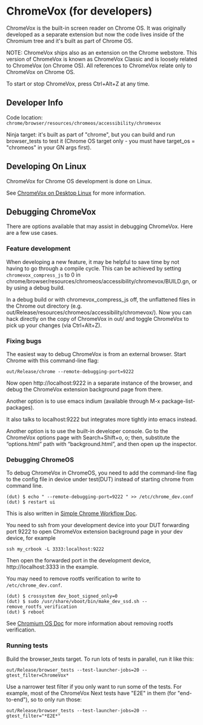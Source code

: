 # ChromeVox (for developers)

ChromeVox is the built-in screen reader on Chrome OS. It was originally
developed as a separate extension but now the code lives inside of the Chromium
tree and it's built as part of Chrome OS.

NOTE: ChromeVox ships also as an extension on the Chrome webstore. This version
of ChromeVox is known as ChromeVox Classic and is loosely related to ChromeVox
(on Chrome OS). All references to ChromeVox relate only to ChromeVox on Chrome
OS.

To start or stop ChromeVox, press Ctrl+Alt+Z at any time.

## Developer Info

Code location: ```chrome/browser/resources/chromeos/accessibility/chromevox```

Ninja target: it's built as part of "chrome", but you can build and run
browser_tests to test it (Chrome OS target only - you must have target_os =
"chromeos" in your GN args first).

## Developing On Linux

ChromeVox for Chrome OS development is done on Linux.

See [ChromeVox on Desktop Linux](chromevox_on_desktop_linux.md)
for more information.

## Debugging ChromeVox

There are options available that may assist in debugging ChromeVox. Here are a
few use cases.

### Feature development

When developing a new feature, it may be helpful to save time by not having to
go through a compile cycle. This can be achieved by setting
```chromevox_compress_js``` to 0 in
chrome/browser/resources/chromeos/accessibility/chromevox/BUILD.gn, or by using
a debug build.

In a debug build or with chromevox_compress_js off, the unflattened files in the
Chrome out directory
(e.g. out/Release/resources/chromeos/accessibility/chromevox/). Now you
can hack directly on the copy of ChromeVox in out/ and toggle ChromeVox to pick
up your changes (via Ctrl+Alt+Z).

### Fixing bugs

The easiest way to debug ChromeVox is from an external browser. Start Chrome
with this command-line flag:

```out/Release/chrome --remote-debugging-port=9222```

Now open http://localhost:9222 in a separate instance of the browser, and debug the ChromeVox extension background page from there.

Another option is to use emacs indium (available through M-x
package-list-packages).

It also talks to localhost:9222 but integrates more tightly into emacs instead.

Another option is to use the built-in developer console. Go to the
ChromeVox options page with Search+Shift+o, o; then, substitute the
“options.html” path with “background.html”, and then open up the
inspector.

### Debugging ChromeOS

To debug ChromeVox in ChromeOS, you need to add the command-line flag to the
config file in device under test(DUT) instead of starting chrome from command
line.

```
(dut) $ echo " --remote-debugging-port=9222 " >> /etc/chrome_dev.conf
(dut) $ restart ui
```

This is also written in
[Simple Chrome Workflow Doc](https://chromium.googlesource.com/chromiumos/docs/+/HEAD/simple_chrome_workflow.md#command_line-flags-and-environment-variables).

You need to ssh from your development device into your DUT forwarding port 9222
to open ChromeVox extension background page in your dev device, for example
```
ssh my_crbook -L 3333:localhost:9222
```

Then open the forwarded port in the development device, http://localhost:3333 in
the example.

You may need to remove rootfs verification to write to `/etc/chrome_dev.conf`.

```
(dut) $ crossystem dev_boot_signed_only=0
(dut) $ sudo /usr/share/vboot/bin/make_dev_ssd.sh --remove_rootfs_verification
(dut) $ reboot
```

See
[Chromium OS Doc](https://chromium.googlesource.com/chromiumos/docs/+/HEAD/developer_mode.md#disable-verity)
for more information about removing rootfs verification.

### Running tests

Build the browser_tests target. To run lots of tests in parallel, run it like
this:

```
out/Release/browser_tests --test-launcher-jobs=20 --gtest_filter=ChromeVox*
```

Use a narrower test filter if you only want to run some of the tests. For
example, most of the ChromeVox Next tests have "E2E" in them (for "end-to-end"),
so to only run those:

```out/Release/browser_tests --test-launcher-jobs=20 --gtest_filter="*E2E*"```
